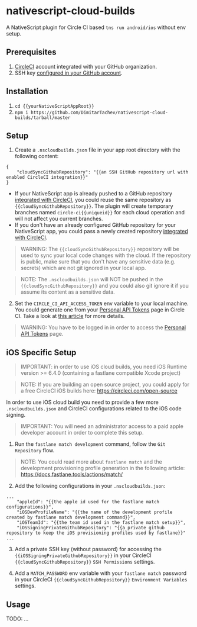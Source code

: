 # nativescript-cloud-builds
A NativeScript plugin for Circle CI based `tns run android/ios` without env setup.

## Prerequisites

1) [CircleCI](https://circleci.com/) account integrated with your GitHub organization.
2) SSH key [configured in your GitHub account](https://help.github.com/en/github/authenticating-to-github/adding-a-new-ssh-key-to-your-github-account).

## Installation

1) `cd {{yourNativeScriptAppRoot}}`
2) `npm i https://github.com/DimitarTachev/nativescript-cloud-builds/tarball/master`

## Setup

1) Create a `.nscloudbuilds.json` file in your app root directory with the following content:
```
{
    "cloudSyncGithubRepository": "{{an SSH GitHub repository url with enabled CircleCI integration}}"
}
```

* If your NativeScript app is already pushed to a GitHub repository [integrated with CircleCI](https://circleci.com/docs/2.0/project-build/#adding-projects), you could reuse the same repository as `{{cloudSyncGithubRepository}}`. The plugin will create temporary branches named `circle-ci{{uniqueid}}` for each cloud operation and will not affect you current branches.
* If you don't have an already configured GitHub repository for your NativeScript app, you could pass a newly created repository [integrated with CircleCI](https://circleci.com/docs/2.0/project-build/#adding-projects).

> WARNING: The `{{cloudSyncGithubRepository}}` repository will be used to sync your local code changes with the cloud. If the repository is public, make sure that you don't have any sensitive data (e.g. secrets) which are not git ignored in your local app.  

> NOTE: The `.nscloudbuilds.json` will NOT be pushed in the `{{cloudSyncGithubRepository}}` and you could also git ignore it if you assume its content as a sensitive data.
2) Set the `CIRCLE_CI_API_ACCESS_TOKEN` env variable to your local machine. You could generate one from your [Personal API Tokens](https://circleci.com/account/api) page in Circle CI. Take a look at [this article](https://circleci.com/docs/2.0/managing-api-tokens/#creating-a-personal-api-token) for more details.

> WARNING: You have to be logged in in order to access the [Personal API Tokens](https://circleci.com/account/api) page.  

## iOS Specific Setup

> IMPORTANT: in order to use iOS cloud builds, you need iOS Runtime version >= 6.4.0 (containing a fastlane compatible Xcode project)

> NOTE: If you are building an open source project, you could apply for a free CircleCI iOS builds here: https://circleci.com/open-source 

In order to use iOS cloud build you need to provide a few more `.nscloudbuilds.json` and CircleCI configurations related to the iOS code signing.

> IMPORTANT: You will need an administrator access to a paid apple developer account in order to complete this setup.

1) Run the `fastlane match development` command, follow the `Git Repository` flow. 

> NOTE: You could read more about `fastlane match` and the development provisioning profile generation in the following article: https://docs.fastlane.tools/actions/match/

2) Add the following configurations in your `.nscloudbuilds.json`:
```
...
    "appleId": "{{the apple id used for the fastlane match configurations}}",
    "iOSDevProfileName": "{{the name of the development profile created by fastlane match development command}}",
    "iOSTeamId": "{{the team id used in the fastlane match setup}}",
    "iOSSigningPrivateGithubRepository": "{{a private github repository to keep the iOS provisioning profiles used by fastlane}}"
...
```

3) Add a private SSH key (without password) for accessing the `{{iOSSigningPrivateGithubRepository}}` in your CircleCI `{{cloudSyncGithubRepository}}` `SSH Permissions` settings.

4) Add a `MATCH_PASSWORD` env variable with your `fastlane match` password in your CircleCI `{{cloudSyncGithubRepository}}` `Environment Variables` settings.

## Usage

TODO: ...